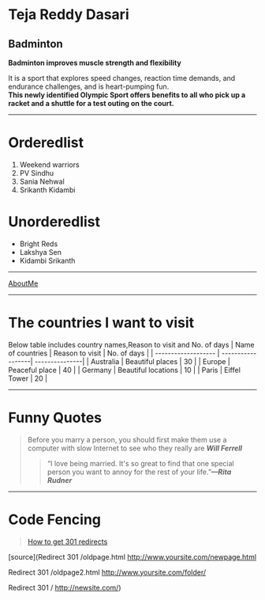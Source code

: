 # Teja Reddy Dasari
## Badminton

**Badminton improves muscle strength and flexibility**

It is a sport that explores speed changes, reaction time demands, and endurance challenges, and is heart-pumping fun.<br>**This newly identified Olympic Sport offers benefits to all who pick up a racket and a shuttle for a test outing on the court.**

----------

# Orderedlist
1. Weekend warriors
5. PV Sindhu
4. Sania Nehwal
2. Srikanth Kidambi

# Unorderedlist
- Bright Reds
- Lakshya Sen 
- Kidambi Srikanth

------------


[AboutMe](https://github.com/DasariTejaReddy/assignment2-Dasari/blob/main/WhatsApp%20Image%202023-02-01%20at%2012.23.06%20PM.jpeg)

-------

# The countries I want to visit

Below table includes country names,Reason to visit and No. of days
|    Name of countries   |   Reason to visit   |    No. of days   |
|  -------------------  |  ------------------|   ---------------|
|   Australia         |  Beautiful places   |  30    |
|   Europe            |  Peaceful place    | 40     |
|   Germany           |  Beautiful locations  | 10   |
|   Paris             |  Eiffel Tower       |  20  |

------------------

# Funny Quotes

>Before you marry a person, you should first make them use a computer with slow Internet to see who they really are ***Will Ferrell***
>>“I love being married. It's so great to find that one special person you want to annoy for the rest of your life.”***—Rita Rudner***

---------


# Code Fencing

> [How to get 301 redirects](https://www.semrush.com/blog/301-redirect-htaccess/?kw=&cmp=US_SRCH_DSA_Blog_New_Ads_EN&label=dsa_pagefeed&Network=g&Device=c&utm_content=645576876124&kwid=dsa-1753200730533&cmpid=19583513418&agpid=146272690558&BU=Core&extid=60162630435&adpos=&gclid=EAIaIQobChMI15qv5sX1_AIVDRGzAB15Bg0xEAAYASAAEgIElvD_BwE)


[source](Redirect 301 /oldpage.html http://www.yoursite.com/newpage.html

Redirect 301 /oldpage2.html http://www.yoursite.com/folder/ 

Redirect 301 / http://newsite.com/)




